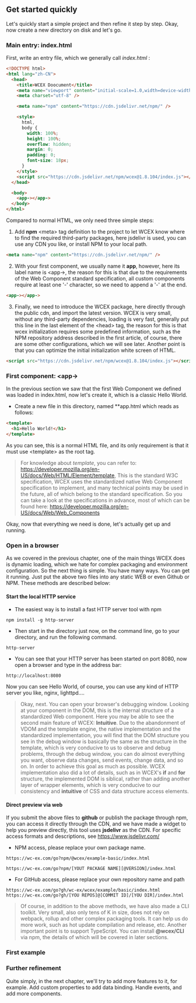 <!--DESC: {"icon":"sports_score"} -->

## Get started quickly

Let's quickly start a simple project and then refine it step by step. Okay, now create a new directory on disk and let's go.

### Main entry: index.html

First, write an entry file, which we generally call _index.html_ :

```html
<!DOCTYPE html>
<html lang="zh-CN">
  <head>
    <title>WCEX Doocument</title>
    <meta name="viewport" content="initial-scale=1.0,width=device-width" />
    <meta charset="utf-8" />

    <meta name="npm" content="https://cdn.jsdelivr.net/npm/" />

    <style>
      html,
      body {
        width: 100%;
        height: 100%;
        overflow: hidden;
        margin: 0;
        padding: 0;
        font-size: 18px;
      }
    </style>
    <script src="https://cdn.jsdelivr.net/npm/wcex@1.8.104/index.js"></script>
  </head>

  <body>
    <app-></app->
  </body>
</html>
```

Compared to normal HTML, we only need three simple steps:

1. Add **npm** \<meta\> tag definition to the project to let WCEX know where to find the required third-party packages, here jsdelivr is used, you can use any CDN you like, or install NPM to your local path.

```html
<meta name="npm" content="https://cdn.jsdelivr.net/npm/" />
```

2. With your first component, we usually name it **app**, however, here its label name is \<app-\>, the reason for this is that due to the requirements of the Web Component standard specification, all custom components require at least one '-' character, so we need to append a '-' at the end.

```html
<app-></app->
```

3. Finally, we need to introduce the WCEX package, here directly through the public cdn, and import the latest version. WCEX is very small, without any third-party dependencies, loading is very fast, generally put this line in the last element of the \<head\> tag, the reason for this is that wcex initialization requires some predefined information, such as the NPM repository address described in the first article, of course, there are some other configurations, which we will see later. Another point is that you can optimize the initial initialization white screen of HTML.

```html
<script src="https://cdn.jsdelivr.net/npm/wcex@1.8.104/index.js"></script>
```

### First component: **\<app-\>**

In the previous section we saw that the first Web Component we defined was loaded in index.html, now let's create it, which is a classic Hello World.

- Create a new file in this directory, named **app.html which reads as follows:

```html
<template>
  <h1>Hello World!</h1>
</template>
```

As you can see, this is a normal HTML file, and its only requirement is that it must use \<template\> as the root tag.

> For knowledge about _template_, you can refer to: https://developer.mozilla.org/en-US/docs/Web/HTML/Element/template, This is the standard W3C specification, WCEX uses the standardized native Web Component specification to implement, and many technical points may be used in the future, all of which belong to the standard specification. So you can take a look at the specifications in advance, most of which can be found here: https://developer.mozilla.org/en-US/docs/Web/Web_Components

Okay, now that everything we need is done, let's actually get up and running.

### Open in a browser

As we covered in the previous chapter, one of the main things WCEX does is dynamic loading, which we hate for complex packaging and environment configuration. So the next thing is simple. You have many ways. You can get it running. Just put the above two files into any static WEB or even Github or NPM. These methods are described below:

#### Start the local HTTP service

- The easiest way is to install a fast HTTP server tool with npm

```shell
npm install -g http-server
```

- Then start in the directory just now, on the command line, go to your directory, and run the following command.

```shell
http-server
```

- You can see that your HTTP server has been started on port 8080, now open a browser and type in the address bar:

```
http://localhost:8080
```

Now you can see Hello World, of course, you can use any kind of HTTP server you like, nginx, lighttpd....

> Okay, next. You can open your browser's debugging window. Looking at your component in the DOM, this is the internal structure of a standardized Web component. Here you may be able to see the second main feature of WCEX: **Intuitive**. Due to the abandonment of VDOM and the template engine, the native implementation and the standardized implementation, you will find that the DOM structure you see in the debug window is basically the same as the structure in the template, which is very conducive to us to observe and debug problems, through the debug window, you can do almost everything you want, observe data changes, send events, change data, and so on. In order to achieve this goal as much as possible. WCEX implementation also did a lot of details, such as in WCEX's **if** and **for** structure, the implemented DOM is siblical, rather than adding another layer of wrapper elements, which is very conducive to our consistency and **intuitive** of CSS and data structure access elements.

#### Direct preview via web

If you submit the above files to **github** or publish the package through npm, you can access it directly through the CDN, and we have made a widget to help you preview directly, this tool uses **jsdelivr** as the CDN.
For specific access formats and descriptions, see https://www.jsdelivr.com/

- NPM access, please replace your own package name.

```
https://wc-ex.com/go?npm/@wcex/example-basic/index.html

https://wc-ex.com/go?npm/[YOUT PACKAGE NAME][@VERSION]/index.html

```

- For GitHub access, please replace your own repository name and path

```
https://wc-ex.com/go?gh/wc-ex/wcex/example/basic/index.html
https://wc-ex.com/go?gh/[YOU REPOS]@[COMMIT ID]/[YOU DIR]/index.html
```

> Of course, in addition to the above methods, we have also made a CLI toolkit. Very small, also only tens of K in size, does not rely on webpack, rollup and other complex packaging tools. It can help us do more work, such as hot update compilation and release, etc. Another important point is to support TypeScript. You can install **@wcex/CLI** via npm, the details of which will be covered in later sections.

### First example

<div>
<wcex-doc.com-playground files="['first/index.html','first/app.html']"></wcex-doc.com-playground>
</div>




### Further refinement

Quite simply, in the next chapter, we'll try to add more features to it, for example. Add custom properties to add data binding. Handle events, and add more components.

